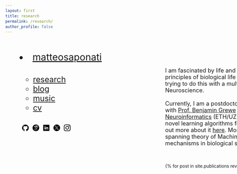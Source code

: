 ```yaml
---
layout: first
title: research
permalink: /research/
author_profile: false
---
```


<style>
  /* Default styles for desktop */
  .wrapper {
    display: flex;
    flex-wrap: nowrap;
    align-items: flex-start;
    justify-content: space-between;
    margin: 5px;
  }
  .left-column {
    flex: 0 0 400px;
    padding: 40px;
  }
  .right-column {
    flex: 1 0 700px;
    padding: 20px;
    display: flex;
    flex-direction: column; /* Stack children vertically */
    /*align-items: flex-end; /* Align children to the right */
  }
  .right-column img {
    width: 100%;
    height: auto;
    object-fit: cover;
  }
  
  /* Mobile styles */
  @media (max-width: 600px) {
    .wrapper {
      flex-direction: column;
    }
    .left-column, .right-column {
      max-width: 100%;
      flex-basis: 100%;
    }
    .right-column img {
      width: 100%; /* Full width */
    }
    nav ul {
      text-align: center;
    }
    nav li {
      display: inline-block;
      margin-right: 10px; /* Adjust as needed */
    }
    footer {
      margin-top: 50px;
    }
  }
</style>

<div class="wrapper">
  <!-- Left column for navigation and about text -->
  <div class="left-column">
    <nav style="font-size: 30px; margin: 0;">
    <li><a href="https://matteosaponati.github.io/">matteosaponati</a></li></nav>
    <p style="margin-bottom:1cm;"></p>
    <nav style="font-size: 25px; margin-top: 20px;">
      <ul style="list-style: none; padding: 0;">
      <ul class="link-list">
        <li><a href="https://matteosaponati.github.io/research">research</a></li>
        <li><a href="https://matteosaponati.github.io/year-archive/">blog</a></li>
        <li><a href="https://matteosaponati.github.io/music">music</a></li>
        <li><a href="/files/cv.pdf">cv</a></li>
      </ul>
      </ul>
    </nav>
    <p style="margin-bottom:1cm;"></p>
    <a href="https://github.com/matteosaponati" target="_blank"><span style="display: inline-block; vertical-align: middle; margin-left: 8px;"><img src="/images/general/github_icon.png" alt="Icon" style="width: 1.5em; height: 1.5em;"></span></a>
    <a href="https://scholar.google.com/citations?user=kF4valcAAAAJ" target="_blank"><span style="display: inline-block; vertical-align: middle; margin-left: 8px;"><img src="/images/general/scholar_icon_circle.png" alt="Icon" style="width: 1.5em; height: 1.5em;"></span></a>
    <a href="https://www.linkedin.com/in/matteosaponati/" target="_blank"><span style="display: inline-block; vertical-align: middle; margin-left: 8px;"><img src="/images/general/linkedin_icon.png" alt="Icon" style="width: 1.5em; height: 1.5em;"></span></a>  
    <a href="https://twitter.com/matteosaponati" target="_blank"><span style="display: inline-block; vertical-align: middle; margin-left: 8px;"><img src="/images/general/x_icon.png" alt="Icon" style="width: 1.5em; height: 1.5em;"></span></a>
    <a href="https://www.instagram.com/matteosaponati/" target="_blank"><span style="display: inline-block; vertical-align: middle; margin-left: 8px;"><img src="/images/general/instagram_icon.png" alt="Icon" style="width: 1.5em; height: 1.5em;"></span></a>  
  
  </div>
  <!-- Right column for the featured image -->
  <div class="right-column">
<div style="flex: 1; padding: 20px; position: relative;">
    <div style="text-align: right; padding-bottom: 10px;">

  </div>
  </div>

   <p style="font-size: 18px; margin-top: 20px;">
   I am fascinated by life and intelligence. I like to get inspiration from the design principles of biological life and build novel algorithms and intelligent machines - trying to do this with a multidisciplinary approach between Physics and Neuroscience.
   <br><br>
   Currently, I am a postdoctoral research fellow at the <a href="https://ethz.ch/en.html" target="_blank">ETH</a> in Zürich. I am working with <a href="https://grewelab.org" target="_blank">Prof. Benjamin Grewe</a> and <a href="https://www.ini.uzh.ch/en/research/groups/ncs.html" target="_blank">Prof. Giacomo Indiveri</a> at the <a href="https://www.ini.uzh.ch/en.html" target="_blank">Institute of Neuroinformatics</a> (ETH/UZH). With my granted research project I aim to design novel learning algorithms for mixed-signal Neuromorphic devices -  you can find out more about it <a href="" target="_blank">here</a>. More generally, I am involved in research projects spanning theory of Machine Learning, AI interpretability, and learning mechanisms in biological systems. 
   <br><br>

{% for post in site.publications reversed %} {% include archive-single-publications.html %} {% endfor %}


